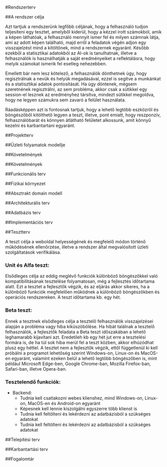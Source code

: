 #Rendszerterv

##A rendszer célja

Azt tartjuk a rendszerünk legfőbb céljának, hogy a felhasználó tudjon teljesíteni egy tesztet, amelyből kiderül, hogy a kézzel írott számokból, amik a képen láthatóak, a felhasználó mennyit ismer fel és milyen számnak látja, ami az adott képen található, majd erről a feladatok végén adjon egy visszajelzést mind a kitöltőnek, mind a rendszernek egyaránt. Később ezekből a  statisztikai adatokból az AI-ok is tanulhatnak, illetve a felhasználók is használhatják a saját eredményeiket a reflektálásra, hogy melyik számokat ismerik fel esetleg nehezebben.

Emellett bár nem lesz kötelező, a felhasználók dönthetnek úgy, hogy regisztrálnak a nevük és helyük megadásával, ezzel is segítve a munkánkat és a statisztikai adatok pontosítását. Ha úgy döntenek, mégsem szeretnének regisztrálni, az sem probléma, akkor csak a sütikkel egy session-el lesznek az eredményhez társítva, mindezt sütikkel megoldva, hogy ne legyen számukra sem zavaró a felület használata.

Ráadásképpen azt is fontosnak tartjuk, hogy a lehető legtöbb eszközről és böngészőből kitölthető legyen a teszt, illetve, pont emiatt, hogy reszponzív, felhasználóbarát és könnyen átlátható felületet alkossunk, amit könnyű kezelni és karbantartani egyaránt.

##Projektterv

##Üzleti folyamatok modellje

##Követelmények

##Követelmények

##Funkcionális terv

##Fizikai környezet

##Absztrakt domain modell

##Architekturális terv

##Adatbázis terv

##Implementációs terv

##Tesztterv

A teszt célja a weboldal helyességének és megfelelő módon történő működésének ellenőrzése, illetve a rendszer által megvalósított üzleti szolgáltatások verifikálása.

### Unit és Alfa teszt:

Elsődleges célja az eddig meglévő funkciók különböző böngészőkkel való kompatibilitásának tesztelése folyamatosan, még a fejlesztés időtartama alatt. Ezt a tesztet a fejlesztők végzik, és az eljárás akkor sikeres, ha a különböző funkciók megfelelően működnek a különböző böngészőkben és operációs rendszereken. A teszt időtartama kb. egy hét.

### Beta teszt:

Ennek a tesztnek elsődleges célja a tesztelő felhasználók visszajelzései alapján a probléma vagy hiba kiküszöbölése. Ha hibát találnak a tesztelő felhasználók, a fejlesztők feladata a Beta teszt időszakában a lehető leghamarabb kijavítani azt. Eredetileh kb egy hét jut erre a tesztelési formára is, de ha túl sok hiba merül fel a teszt közben, akkor elhúzódhat plusz egy héttel. A tesztet nem a fejlesztők végzik, ettől függetlenül ki kell próbálni a programot lehetőség szerint Windows-on, Linux-on és MacOS-en egyaránt, valamint ezeken belül a lehető legtöbb böngészőben is, mint például Microsoft Edge-ben, Google Chrome-ban, Mozilla Firefox-ban, Safari-ban, illetve Opera-ban.

### Tesztelendő funkciók:

- Backend:
    - Tudnia kell csatlakozni webes klienshez, mind Windows-on, Linux-on, MacOS-en és Android-on egyaránt
    - Képesnek kell lennie kiszolgálni egyszerre több klienst is
    - Tudnia kell feltölteni és lekérdezni az adatbázisból a szükséges adatokat
    - Tudnia kell feltölteni és lekérdezni az adatbázisból a szükséges adatokat

##Telepítési terv

##Karbantartási terv

##Fogalomtár